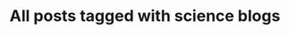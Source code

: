 ---
layout: tag
title: "All posts tagged with science blogs"
permalink: /weblog/tags/science-blogs/
taxonomy: science blogs
---